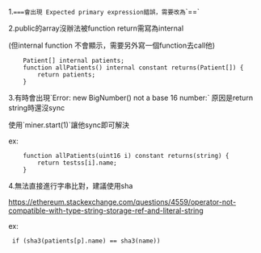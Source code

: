 1.`===會出現 Expected primary expression錯誤，需要改為`\`==\`

2.public的array沒辦法被function return需寫為internal

\(但internal function 不會顯示，需要另外寫一個function去call他\)

```
    Patient[] internal patients;
    function allPatients() internal constant returns(Patient[]) {
        return patients;
    }
```

3.有時會出現\`Error: new BigNumber\(\) not a base 16 number:\` 原因是return string時還沒sync

使用\`miner.start\(1\)\`讓他sync即可解決

ex:

```
    function allPatients(uint16 i) constant returns(string) {
        return testss[i].name;
    }
```

4.無法直接進行字串比對，建議使用sha

https://ethereum.stackexchange.com/questions/4559/operator-not-compatible-with-type-string-storage-ref-and-literal-string

ex:

```
 if (sha3(patients[p].name) == sha3(name))
```



